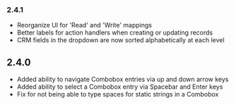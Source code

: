 ### 2.4.1

- Reorganize UI for 'Read' and 'Write' mappings
- Better labels for action handlers when creating or updating records
- CRM fields in the dropdown are now sorted alphabetically at each level

## 2.4.0

- Added ability to navigate Combobox entries via up and down arrow keys
- Added ability to select a Combobox entry via Spacebar and Enter keys
- Fix for not being able to type spaces for static strings in a Combobox
